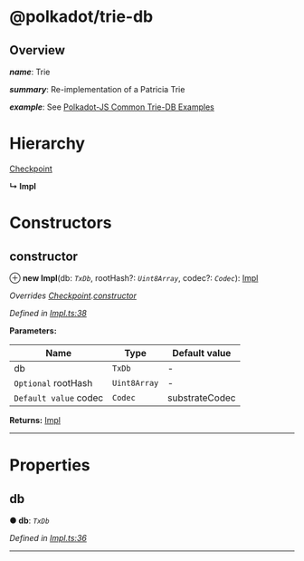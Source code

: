 

@polkadot/trie-db
=================

Overview
--------

*__name__*: Trie

*__summary__*: Re-implementation of a Patricia Trie

*__example__*: See [Polkadot-JS Common Trie-DB Examples](https://polkadot.js.org/api/common/examples/trie-db/)

# Hierarchy

 [Checkpoint](_checkpoint_.checkpoint.md)

**↳ Impl**

# Constructors

<a id="constructor"></a>

##  constructor

⊕ **new Impl**(db: *`TxDb`*, rootHash?: *`Uint8Array`*, codec?: *`Codec`*): [Impl](_impl_.impl.md)

*Overrides [Checkpoint](_checkpoint_.checkpoint.md).[constructor](_checkpoint_.checkpoint.md#constructor)*

*Defined in [Impl.ts:38](https://github.com/polkadot-js/common/blob/663b8ca/packages/trie-db/src/Impl.ts#L38)*

**Parameters:**

| Name | Type | Default value |
| ------ | ------ | ------ |
| db | `TxDb` | - |
| `Optional` rootHash | `Uint8Array` | - |
| `Default value` codec | `Codec` |  substrateCodec |

**Returns:** [Impl](_impl_.impl.md)

___

# Properties

<a id="db"></a>

##  db

**● db**: *`TxDb`*

*Defined in [Impl.ts:36](https://github.com/polkadot-js/common/blob/663b8ca/packages/trie-db/src/Impl.ts#L36)*

___

